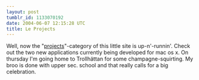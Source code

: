 ```yaml
---
layout: post
tumblr_id: 1133070192
date: 2004-06-07 12:15:28 UTC
title: Le Projects
---
```


Well, now the "<a href="/rp14/projects.xhtml">projects</a>"-category of this little site is up-n'-runnin'. Check out the two new applications currently being developed for mac os x. On thursday I'm going home to Trollhättan for some champagne-squirting. My broo is done with upper sec. school and that really calls for a big celebration.
